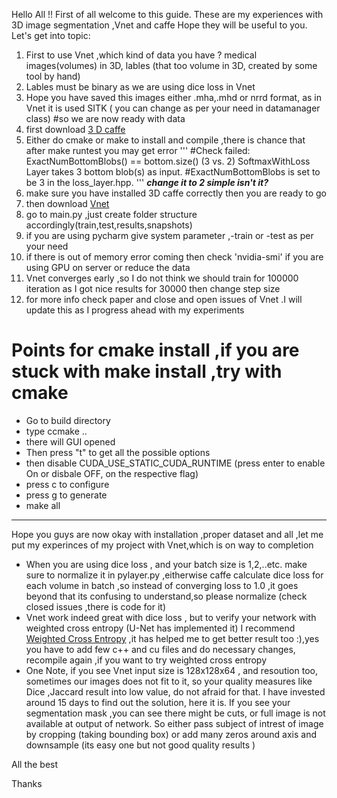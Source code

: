 Hello All !! First of all welcome to this guide. These are my experiences with 3D image segmentation ,Vnet and caffe
Hope they will be useful to you.
Let's get into topic:
1. First to use Vnet ,which kind of data you have ? medical images(volumes) in 3D, lables (that too volume in 3D, created by some tool by hand)
2. Lables must be binary as we are using dice loss in Vnet
3. Hope you have saved this images either .mha,.mhd or nrrd format, as in Vnet it is used SITK ( you can change as per your need in datamanager class)
#so we are now ready with data
4. first download [3 D caffe](https://github.com/faustomilletari/3D-Caffe)
5. Either do cmake or make to install and compile ,there is chance that after make runtest you may get error
'''
#Check failed: ExactNumBottomBlobs() == bottom.size() (3 vs. 2) SoftmaxWithLoss Layer takes 3 bottom blob(s) as input.
#ExactNumBottomBlobs is set to be 3 in the loss_layer.hpp.
'''
***change it to 2 simple isn't it?***
6. make sure you have installed 3D caffe correctly then you are ready to go
6. then download [Vnet](https://github.com/faustomilletari/VNet)
7. go to main.py ,just create folder structure accordingly(train,test,results,snapshots) 
8. if you are using pycharm give system parameter ,-train or -test as per your need
9. if there is out of memory error coming then check 'nvidia-smi' if you are using GPU on server or reduce the data
10. Vnet converges early ,so I do not think we should train for 100000 iteration as I got nice results for 30000 then change step size
11. for more info check paper and close and open issues of Vnet .I will update this as I progress ahead with my experiments 

# Points for cmake install ,if you are stuck with make install ,try with cmake

* Go to build directory
* type ccmake ..
* there will GUI opened 
* Then press "t" to get all the possible options
* then disable CUDA_USE_STATIC_CUDA_RUNTIME (press enter to enable On or disbale OFF, on the respective flag)
* press c to configure
* press g to generate
* make all
------
 Hope you guys are now okay  with installation ,proper dataset and all ,let me put my experinces of my project  with Vnet,which is on way to completion
* When you are using dice loss , and your batch size is 1,2,..etc. make sure to normalize it in pylayer.py ,eitherwise caffe calculate dice loss for each volume in batch ,so instead of converging loss to 1.0 ,it goes beyond that its confusing  to understand,so please normalize (check closed issues ,there is code for it) 
* Vnet work indeed great with dice loss , but to verify your network with weighted cross entropy (U-Net has implemented it) I recommend [Weighted Cross Entropy](https://github.com/gustavla/caffe-weighted-samples) ,it has helped me to get better result too :),yes you have to add few c++ and cu files and do necessary changes, recompile again ,if you want to try weighted cross entropy
* One Note, if you see Vnet input size is 128x128x64 , and resoution too, sometimes our images does not fit to it, so your quality measures like Dice ,Jaccard result into low value, do not afraid for that. I have invested around 15 days to find out the solution, here it is. If you see your segmentation mask ,you can see there might be cuts, or full image is not available at output of network. So either pass subject of intrest  of image by cropping (taking bounding box) or add many zeros around axis and downsample (its easy one but not good quality results )

All the best

Thanks



